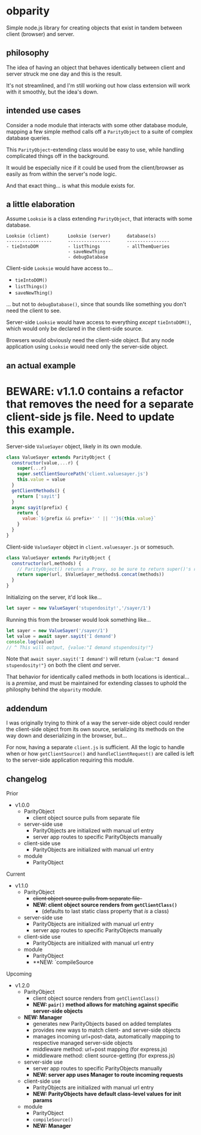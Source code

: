 # obparity

Simple node.js library for creating objects that exist in tandem between client (browser) and server.

## philosophy

The idea of having an object that behaves identically between client and server struck me one day and this is the result.

It's not streamlined, and I'm still working out how class extension will work with it smoothly, but the idea's down.

## intended use cases

Consider a node module that interacts with some other database module,
mapping a few simple method calls off a `ParityObject` to a suite of complex database queries.

This `ParityObject`-extending class would be easy to use, while handling complicated things off in the background.

It would be especially nice if it could be used from the client/browser as easily as from within the server's node logic.

And that exact thing... is what this module exists for.

## a little elaboration

Assume `Looksie` is a class extending `ParityObject`, that interacts with some database.

```
Looksie (client)       Looksie (server)      database(s)
-----------------      ----------------      ----------------
- tieIntoDOM           - listThings          - allThemQueries
                       - saveNewThing
                       - debugDatabase
```

Client-side `Looksie` would have access to...
* `tieIntoDOM()`
* `listThings()`
* `saveNewThing()`

... but not to `debugDatabase()`, since that sounds like something you don't need the client to see.

Server-side `Looksie` would have access to everything _except_ `tieIntoDOM()`, which would only be declared in the client-side source.

Browsers would obviously need the client-side object.  But any node application using `Looksie` would need only the server-side object.

## an actual example

# BEWARE: v1.1.0 contains a refactor that removes the need for a separate client-side js file.  Need to update this example.

Server-side `ValueSayer` object, likely in its own module.
```javascript
class ValueSayer extends ParityObject {
  constructor(value,...r) {
    super(...r)
    super.setClientSourcePath('client.valuesayer.js')
    this.value = value
  }
  getClientMethods() {
    return ['sayit']
  }
  async sayit(prefix) {
    return {
      value:`${prefix && prefix+' ' || ''}${this.value}`
    }
  }
}
```
Client-side `ValueSayer` object in `client.valuesayer.js` or somesuch.
```javascript
class ValueSayer extends ParityObject {
  constructor(url,methods) {
    // ParityObject() returns a Proxy, so be sure to return super()'s result
    return super(url, $ValueSayer_methods$.concat(methods))
  }
}
```
Initializing on the server, it'd look like...
```javascript
let sayer = new ValueSayer('stupendosity!','/sayer/1')
```
Running this from the browser would look something like...
```javascript
let sayer = new ValueSayer('/sayer/1')
let value = await sayer.sayit('I demand')
console.log(value)
// ^ This will output, {value:"I demand stupendosity!"}
```
Note that `await sayer.sayit('I demand')` will return `{value:"I demand stupendosity!"}` on both the client _and_ server.

That behavior for identically called methods in both locations is identical... is a _premise_, and must be maintained for extending classes to uphold the philosphy behind the `obparity` module.

## addendum

I was originally trying to think of a way the server-side object could render the client-side object from its own source, serializing its methods on the way down and deserializing in the browser, but...

For now, having a separate `client.js` is sufficient.  All the logic to handle when or how `getClientSource()` and `handleClientRequest()` are called is left to the server-side application requiring this module.

## changelog

Prior
* v1.0.0
  * ParityObject
    * client object source pulls from separate file
  * server-side use
    * ParityObjects are initialized with manual url entry
    * server app routes to specific ParityObjects manually
  * client-side use
    * ParityObjects are initialized with manual url entry
  * module
    * ParityObject

Current
* v1.1.0
  * ParityObject
    * ~~client object source pulls from separate file-~~
    * **NEW: client object source renders from `getClientClass()`**
      * (defaults to last static class property that _is_ a class)
  * server-side use
    * ParityObjects are initialized with manual url entry
    * server app routes to specific ParityObjects manually
  * client-side use
    * ParityObjects are initialized with manual url entry
  * module
    * ParityObject
    * **NEW: `compileSource

Upcoming
* v1.2.0
  * ParityObject
    * client object source renders from `getClientClass()`
    * **NEW: `pair()` method allows for matching against specific server-side objects**
  * **NEW: Manager**
    * generates new ParityObjects based on added templates
    * provides new ways to match client- and server-side objects
    * manages incoming url+post-data, automatically mapping to respective managed server-side objects
    * middleware method: url+post mapping (for express.js)
    * middleware method: client source-getting (for express.js)
  * server-side use
    * server app routes to specific ParityObjects manually
    * **NEW: server app uses Manager to route incoming requests**
  * client-side use
    * ParityObjects are initialized with manual url entry
    * **NEW: ParityObjects have default class-level values for init params**
  * module
    * ParityObject
    * `compileSource()`
    * **NEW: Manager**
